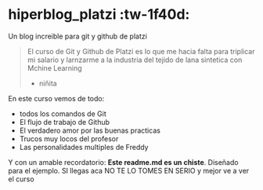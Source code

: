 # hiperblog_platzi  :tw-1f40d:
Un blog increible para git y github de platzi

> El curso de Git y Github de Platzi es lo que me hacia falta para triplicar mi salario y larnzarme a la industria del tejido de lana sintetica con Mchine Learning
> - niñita


En este curso vemos de todo:
* todos los comandos de Git
* El flujo de trabajo de Github
* El verdadero amor por las buenas practicas
* Trucos  muy locos del profesor
* Las personalidades multiples de Freddy

Y con un amable recordatorio: **Este readme.md es un chiste**. Diseñado para el ejemplo. SI llegas aca NO TE LO TOMES EN SERIO y mejor ve a ver el curso
